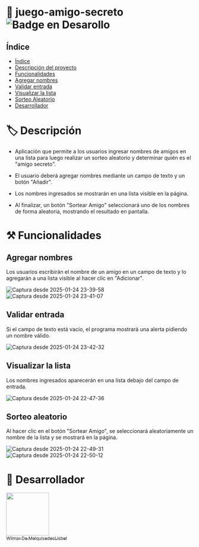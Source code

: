 # 🎲 juego-amigo-secreto ![Badge en Desarollo](https://img.shields.io/badge/STATUS-EN%20DESAROLLO-yellow)

## Índice
* [Índice](#índice)
* [Descripción del proyecto](descripción)
* [Funcionalidades](funcionalidades)
* [Agregar nombres](#agregar-nombres)
* [Validar entrada](#validar-entrada)
* [Visualizar la lista](#visualizar-la-lista)
* [Sorteo Aleatorio](#sorteo-aleatorio)
* [Desarrollador](desarrollador)

# 🏷️ Descripción
- Aplicación que permite a los usuarios ingresar nombres de amigos en una lista para luego realizar un sorteo aleatorio y determinar quién es el "amigo secreto".

- El usuario deberá agregar nombres mediante un campo de texto y un botón "Añadir". 

- Los nombres ingresados se mostrarán en una lista visible en la página.

- Al finalizar, un botón "Sortear Amigo" seleccionará uno de los nombres de forma aleatoria, mostrando el resultado en pantalla.

# ⚒️ Funcionalidades
## Agregar nombres
Los usuarios escribirán el nombre de un amigo en un campo de texto y lo agregarán a una lista visible al hacer clic en "Adicionar".

![Captura desde 2025-01-24 23-39-58](https://github.com/user-attachments/assets/4eeda27f-000c-4b86-9248-a66eedccba28)
![Captura desde 2025-01-24 23-41-07](https://github.com/user-attachments/assets/e2c4c7ea-8265-420c-b777-904cc5bcbea0)

## Validar entrada
Si el campo de texto está vacío, el programa mostrará una alerta pidiendo un nombre válido.

![Captura desde 2025-01-24 23-42-32](https://github.com/user-attachments/assets/9c3d4889-c35f-43b5-a70d-0641629de428)

## Visualizar la lista
Los nombres ingresados aparecerán en una lista debajo del campo de entrada.

![Captura desde 2025-01-24 22-47-36](https://github.com/user-attachments/assets/125e91c9-eeed-42e5-9c27-93590ef79a68)

## Sorteo aleatorio
Al hacer clic en el botón "Sortear Amigo", se seleccionará aleatoriamente un nombre de la lista y se mostrará en la página.

![Captura desde 2025-01-24 22-49-31](https://github.com/user-attachments/assets/67215095-99ab-4e47-bdd5-ba69e734658d)
![Captura desde 2025-01-24 22-50-12](https://github.com/user-attachments/assets/3cc69024-3805-4fda-b1cb-c5eacc5fa865)

# 🤵 Desarrollador
[<img src="https://github.com/user-attachments/assets/b1c94700-33f7-42e0-9d3a-322ab3580dcc" width=115><br><sub>Wilmar De MelquisedecLisbet</sub>](https://github.com/arleydemelquisedeclisbet)
